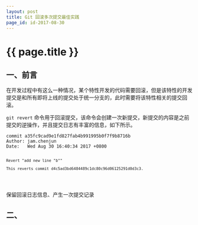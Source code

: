 ```yaml
---
layout: post
title: Git 回滚多次提交最佳实践
page_id: id-2017-08-30
---
```


<h1 class="title">{{ page.title }}</h1>

<h2>一、前言</h2>

在开发过程中有这么一种情况，某个特性开发的代码需要回滚，但是该特性的开发提交是和所有即将上线的提交处于统一分支的，此时需要将该特性相关的提交回滚。

`git revert` 命令用于回滚提交，该命令会创建一次新提交，新提交的内容是之前提交的逆操作，并且提交日志有丰富的信息，如下所示。

<div class="code"><pre><code>commit a35fc9cad9e1fd827fab4b991995b0f7f9b8716b
Author: jam.chenjun <jam.chenjun@gmail.com>
Date:   Wed Aug 30 16:40:34 2017 +0800

    Revert "add new line "b""

    This reverts commit d4c5ad3bd6484489c1dc80c96d06125291d0d3c3.
</code></pre></div>


保留回滚日志信息、产生一次提交记录

<h2>二、</h2>
